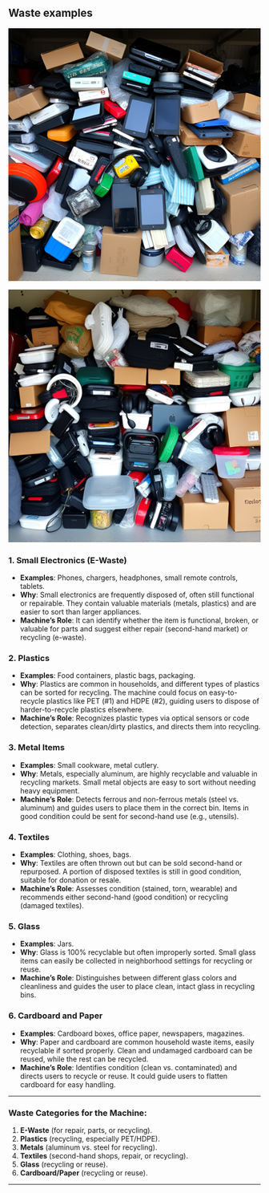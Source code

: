 ## Waste examples

![The garbage pile](./images/Garbage_pile_that_contains_small_electronics_Phones_chargers_headphones_small_remote_controls_tablets_2295816645.png "The garbage pile")

![The garbage pile](./images/Garbage_pile_that_contains_small_electronics_Phones_chargers_headphones_small_remote_controls_tablets_4132450214.png "The garbage pile")

### **1. Small Electronics (E-Waste)**
- **Examples**: Phones, chargers, headphones, small remote controls, tablets.
- **Why**: Small electronics are frequently disposed of, often still functional or repairable. They contain valuable materials (metals, plastics) and are easier to sort than larger appliances.
- **Machine’s Role**: It can identify whether the item is functional, broken, or valuable for parts and suggest either repair (second-hand market) or recycling (e-waste).

### **2. Plastics**
- **Examples**: Food containers, plastic bags, packaging.
- **Why**: Plastics are common in households, and different types of plastics can be sorted for recycling. The machine could focus on easy-to-recycle plastics like PET (#1) and HDPE (#2), guiding users to dispose of harder-to-recycle plastics elsewhere.
- **Machine’s Role**: Recognizes plastic types via optical sensors or code detection, separates clean/dirty plastics, and directs them into recycling.

### **3. Metal Items**
- **Examples**: Small cookware, metal cutlery.
- **Why**: Metals, especially aluminum, are highly recyclable and valuable in recycling markets. Small metal objects are easy to sort without needing heavy equipment.
- **Machine’s Role**: Detects ferrous and non-ferrous metals (steel vs. aluminum) and guides users to place them in the correct bin. Items in good condition could be sent for second-hand use (e.g., utensils).

### **4. Textiles**
- **Examples**: Clothing, shoes, bags.
- **Why**: Textiles are often thrown out but can be sold second-hand or repurposed. A portion of disposed textiles is still in good condition, suitable for donation or resale.
- **Machine’s Role**: Assesses condition (stained, torn, wearable) and recommends either second-hand (good condition) or recycling (damaged textiles).

### **5. Glass**
- **Examples**: Jars.
- **Why**: Glass is 100% recyclable but often improperly sorted. Small glass items can easily be collected in neighborhood settings for recycling or reuse.
- **Machine’s Role**: Distinguishes between different glass colors and cleanliness and guides the user to place clean, intact glass in recycling bins.

### **6. Cardboard and Paper**
- **Examples**: Cardboard boxes, office paper, newspapers, magazines.
- **Why**: Paper and cardboard are common household waste items, easily recyclable if sorted properly. Clean and undamaged cardboard can be reused, while the rest can be recycled.
- **Machine’s Role**: Identifies condition (clean vs. contaminated) and directs users to recycle or reuse. It could guide users to flatten cardboard for easy handling.

---

### **Waste Categories for the Machine**:

1. **E-Waste** (for repair, parts, or recycling).
2. **Plastics** (recycling, especially PET/HDPE).
3. **Metals** (aluminum vs. steel for recycling).
4. **Textiles** (second-hand shops, repair, or recycling).
5. **Glass** (recycling or reuse).
6. **Cardboard/Paper** (recycling or reuse).

---